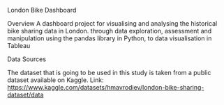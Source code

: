 London Bike Dashboard

Overview
A dashboard project for visualising and analysing the historical bike sharing data in London. 
through data exploration, assessment and manipulation using the pandas library in Python, to data visualisation in Tableau

Data Sources

The dataset that is going to be used in this study is taken from a public dataset available on Kaggle.
Link: https://www.kaggle.com/datasets/hmavrodiev/london-bike-sharing-dataset/data
